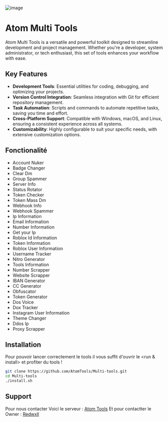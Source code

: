 ![image](https://cdn.discordapp.com/attachments/1265007095401545839/1267557872238202963/image.png?ex=66a938c2&is=66a7e742&hm=d114be921e99387ef92e1324fb3c2db6dcc4e70227922ebb6a75e5e8042feabd&)

# Atom Multi Tools

Atom Multi Tools is a versatile and powerful toolkit designed to streamline development and project management. Whether you're a developer, system administrator, or tech enthusiast, this set of tools enhances your workflow with ease.

## Key Features

- **Development Tools**: Essential utilities for coding, debugging, and optimizing your projects.
- **Version Control Integration**: Seamless integration with Git for efficient repository management.
- **Task Automation**: Scripts and commands to automate repetitive tasks, saving you time and effort.
- **Cross-Platform Support**: Compatible with Windows, macOS, and Linux, ensuring a consistent experience across all systems.
- **Customizability**: Highly configurable to suit your specific needs, with extensive customization options.


## Fonctionalité 

- Account Nuker
- Badge Changer
- Clear Dm
- Group Spammer
- Server Info
- Status Rotator
- Token Checker
- Token Mass Dm
- Webhook Info
- Webhook Spammer
- Ip Information
- Email Information 
- Number Information
- Get your Ip
- Roblox Id Information
- Token Information
- Roblox User Information
- Username Tracker
- Nitro Generator
- Tools Information
- Number Scrapper
- Website Scrapper 
- IBAN Generator
- CC Generator
- Obfuscator
- Token Generator
- Dos Voice
- Dox Tracker
- Instagram User Information
- Theme Changer
- Ddos Ip
- Proxy Scrapper


## Installation 

Pour pouvoir lancer correctement le tools il vous suffit d'ouvrir le <run & install> et profiter du tools !


```bash
git clone https://github.com/AtomTools/Multi-tools.git
cd Multi-tools
./install.sh
```

## Support 

Pour nous contacter Voici le serveur : [Atom Tools](https://discord.gg/toolsfr)
Et pour contactter le Owner : [Redwxll](<https://discord.com/users/989200862180155473>) 

